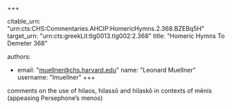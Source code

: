 +++


citable_urn: "urn:cts:CHS:Commentaries.AHCIP:HomericHymns.2.368.BZEBq5H"
target_urn: "urn:cts:greekLit:tlg0013.tlg002:2.368"
title: "Homeric Hymns To Demeter 368"

authors:
- email: "muellner@chs.harvard.edu"
  name: "Leonard Muellner"
  username: "lmuellner"
+++

<p>comments on the use of hilaos, hilassō and hilaskō in contexts of mēnis (appeasing Persephone’s menos)</p>